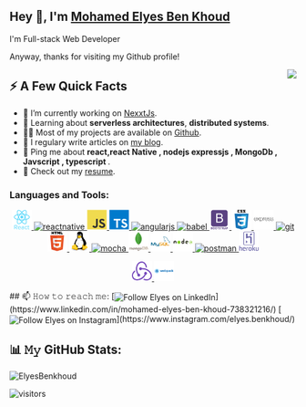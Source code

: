 <h2>Hey 👋, I'm <a href="https://www.linkedin.com/in/mohamedelyes-benkhoud/">Mohamed Elyes Ben Khoud</a></h2>
<p>I'm Full-stack Web Developer </p>

<p>Anyway, thanks for visiting my Github profile!</p>
<img align="right" src="https://media1.giphy.com/media/13HgwGsXF0aiGY/giphy.gif" />
<h2>⚡️ A Few Quick Facts</h2>
<ul>
<li>🔭 I’m currently working on <a href="https://nextjs.org">NexxtJs</a>.</li>
<li>🧐 Learning about <strong>serverless architectures</strong>, <strong>distributed systems</strong>.</li>
<li>👨‍💻 Most of my projects are available on <a href="https://github.com/ElyesBenkhoud">Github</a>.</li>
<li>📝 I regulary write articles on <a href="https://medium.com/@ElyesBenKhoud">my blog</a>.</li>
<li>💬 Ping me about <strong>react,react Native , nodejs expressjs , MongoDb , Javscript , typescript </strong>.</li>
<li>📙 Check out my <a href="https://drive.google.com/file/d/14_d_BP-r7oYgh73m2LZtb2J3RKh3O2aR/view?usp=sharing">resume</a>.</li>
</ul>

### Languages and Tools:

<!-- <h3 align="left">Languages and Tools:</h3> -->
<div align="center">
<p align="center"> 
<a href="https://reactjs.org/"> <img src="https://raw.githubusercontent.com/devicons/devicon/master/icons/react/react-original-wordmark.svg" alt="react" width="35" height="35"/> </a>
<a href="https://reactnative.dev/"> <img src="https://reactnative.dev/img/header_logo.svg" alt="reactnative" width="35" height="35"/> </a>
<a href="https://developer.mozilla.org/en-US/docs/Web/JavaScript"> <img src="https://raw.githubusercontent.com/devicons/devicon/master/icons/javascript/javascript-original.svg" alt="javascript" width="35" height="35"/> </a>
<a href="https://www.typescriptlang.org/"> <img src="https://raw.githubusercontent.com/devicons/devicon/master/icons/typescript/typescript-original.svg" alt="typescript" width="35" height="35"/> </a>
<a href="https://angular.io"> <img src="https://upload.wikimedia.org/wikipedia/commons/thumb/c/cf/Angular_full_color_logo.svg/1200px-Angular_full_color_logo.svg.png" alt="angularjs" width="35" height="35"/> </a>
<a href="https://babeljs.io/"> <img src="https://www.vectorlogo.zone/logos/babeljs/babeljs-icon.svg" alt="babel" width="35" height="35"/> </a>
<a href="https://getbootstrap.com"> <img src="https://raw.githubusercontent.com/devicons/devicon/master/icons/bootstrap/bootstrap-plain-wordmark.svg" alt="bootstrap" width="35" height="35"/> </a>
<a href="https://www.w3schools.com/css/"> <img src="https://raw.githubusercontent.com/devicons/devicon/master/icons/css3/css3-original-wordmark.svg" alt="css3" width="35" height="35"/> </a>  
 <a href="https://expressjs.com"> <img src="https://raw.githubusercontent.com/devicons/devicon/master/icons/express/express-original-wordmark.svg" alt="express" width="35" height="35"/> </a>
<a href="https://git-scm.com/"> <img src="https://www.vectorlogo.zone/logos/git-scm/git-scm-icon.svg" alt="git" width="35" height="35"/> </a>
<a href="https://www.w3.org/html/"> <img src="https://raw.githubusercontent.com/devicons/devicon/master/icons/html5/html5-original-wordmark.svg" alt="html5" width="35" height="35"/> </a>
<a href="https://www.linux.org/"> <img src="https://raw.githubusercontent.com/devicons/devicon/master/icons/linux/linux-original.svg" alt="linux" width="35" height="35"/> </a>
<a href="https://mochajs.org"> <img src="https://www.vectorlogo.zone/logos/mochajs/mochajs-icon.svg" alt="mocha" width="35" height="35"/> </a>
<a href="https://www.mongodb.com/"> <img src="https://raw.githubusercontent.com/devicons/devicon/master/icons/mongodb/mongodb-original-wordmark.svg" alt="mongodb" width="35" height="35"/> </a>
<a href="https://www.mysql.com/"> <img src="https://raw.githubusercontent.com/devicons/devicon/master/icons/mysql/mysql-original-wordmark.svg" alt="mysql" width="35" height="35"/> </a>
<a href="https://nodejs.org"> <img src="https://raw.githubusercontent.com/devicons/devicon/master/icons/nodejs/nodejs-original-wordmark.svg" alt="nodejs" width="35" height="35"/> </a>
<a href="https://postman.com"> <img src="https://www.vectorlogo.zone/logos/getpostman/getpostman-icon.svg" alt="postman" width="35" height="35"/> </a>
<a href="https://www.heroku.com"> <img src="https://raw.githubusercontent.com/devicons/devicon/d00d0969292a6569d45b06d3f350f463a0107b0d/icons/heroku/heroku-original-wordmark.svg" alt="heroku" width="35" height="35"/> </a>

<a href="https://redux.js.org"> <img src="https://raw.githubusercontent.com/devicons/devicon/master/icons/redux/redux-original.svg" alt="redux" width="35" height="35"/> </a>
<a href="https://webpack.js.org"> <img src="https://raw.githubusercontent.com/devicons/devicon/d00d0969292a6569d45b06d3f350f463a0107b0d/icons/webpack/webpack-original-wordmark.svg" alt="webpack" width="35" height="35"/> </a>

 </p>
</div>
## 📫 𝙷𝚘𝚠 𝚝𝚘 𝚛𝚎𝚊𝚌𝚑 𝚖𝚎:
[<img src="https://raw.githubusercontent.com/Raymo111/Raymo111/master/socials/linkedin.png" height="40em" align="center" alt="Follow Elyes on LinkedIn" title="Follow Elyes on LinkedIn"/>](https://www.linkedin.com/in/mohamed-elyes-ben-khoud-738321216/)
[<img src="https://raw.githubusercontent.com/Raymo111/Raymo111/master/socials/instagram.svg" height="40em" align="center" alt="Follow Elyes on Instagram" title="Follow Elyes on Instagram"/>](https://www.instagram.com/elyes.benkhoud/)

## 📊 𝙼𝚢 GitHub Stats:

<img src="https://github-readme-stats.vercel.app/api?username=ElyesBenkhoud&show_icons=true&count_private=true" alt="ElyesBenkhoud" />

<p><img src="https://visitor-badge.glitch.me/badge?page_id=ElyesBenkhoud.ElyesBenkhoud" alt="visitors"></p>

